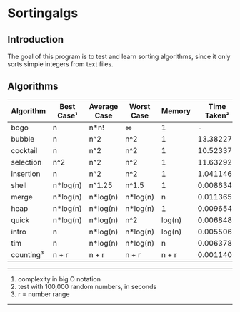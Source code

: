 # Sortingalgs
## Introduction
The goal of this program is to test and learn sorting algorithms, since it only sorts simple integers from text files.

## Algorithms
| Algorithm | Best Case¹| Average Case | Worst Case | Memory | Time Taken²|
|-----------|-----------|--------------|------------|--------|------------|
| bogo      | n         | n*n!         | ∞          | 1      | -          |
| bubble    | n         | n^2          | n^2        | 1      | 13.382278  |
| cocktail  | n         | n^2          | n^2        | 1      | 10.523375  |
| selection | n^2       | n^2          | n^2        | 1      | 11.632925  |
| insertion | n         | n^2          | n^2        | 1      |  1.041146  |
| shell     | n*log(n)  | n^1.25       | n^1.5      | 1      |  0.008634  |
| merge     | n*log(n)  | n*log(n)     | n*log(n)   | n      |  0.011365  |
| heap      | n*log(n)  | n*log(n)     | n*log(n)   | 1      |  0.009654  |
| quick     | n*log(n)  | n*log(n)     | n^2        | log(n) |  0.006848  |
| intro     | n         | n*log(n)     | n*log(n)   | log(n) |  0.005506  |
| tim       | n         | n*log(n)     | n*log(n)   | n      |  0.006378  |
| counting³ | n + r     | n + r        | n + r      | n + r  |  0.001140  |
---
1. complexity in big O notation
2. test with 100,000 random numbers, in seconds
3. r = number range
---
